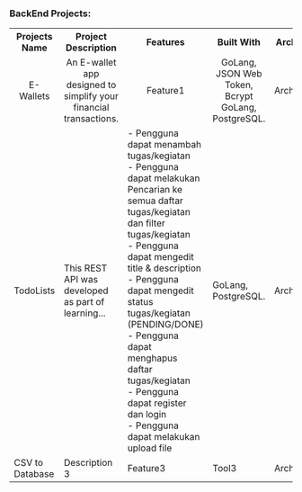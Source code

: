   <summary><h3>BackEnd Projects:</h3></summary>

<table>
      <tr>
        <th>Projects Name</th>
        <th>Project Description</th>
        <th>Features</th>
        <th>Built With</th>
        <th>Architecture</th>
        <th>Source Code</th>
      </tr>
      <tr>
        <td align="center" width="300">E-Wallets</td>
        <td align="center" width="500">An E-wallet app designed to simplify your financial transactions.</td>
        <td align="center" width="600">Feature1</td>
        <td align="center" width="400">GoLang, JSON Web Token, Bcrypt GoLang, PostgreSQL.</td>
        <td align="center" width="300">Architecture1</td>
        <td align="center" width="300">[Link](#)</td>
      </tr>
      <tr>
        <td>TodoLists</td>
        <td>This REST API was developed as part of learning...</td>
        <td>
          - Pengguna dapat menambah tugas/kegiatan<br>
          - Pengguna dapat melakukan Pencarian ke semua daftar tugas/kegiatan dan filter tugas/kegiatan<br>
          - Pengguna dapat mengedit title & description<br>
          - Pengguna dapat mengedit status tugas/kegiatan (PENDING/DONE)<br>
          - Pengguna dapat menghapus daftar tugas/kegiatan<br>
          - Pengguna dapat register dan login<br>
          - Pengguna dapat melakukan upload file
        </td>
        <td>GoLang, PostgreSQL.</td>
        <td>Architecture2</td>
        <td>[Link](#)</td>
      </tr>
      <tr>
        <td>CSV to Database</td>
        <td>Description 3</td>
        <td>Feature3</td>
        <td>Tool3</td>
        <td>Architecture3</td>
        <td>[Link](#)</td>
      </tr>
</table>
